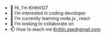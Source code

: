 - 👋 Hi, I’m Krittin127
- 👀 I’m interested in coding devoloper
- 🌱 I’m currently learning node.js , react
- 💞️ I’m looking to collaborate on 
- 📫 How to reach me Krittin.zee@gmail.com

<!---
SECRET127/SECRET127 is a ✨ special ✨ repository because its `README.md` (this file) appears on your GitHub profile.
You can click the Preview link to take a look at your changes.
--->
